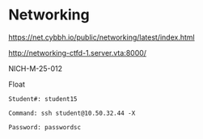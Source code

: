 # Networking
  https://net.cybbh.io/public/networking/latest/index.html
  
  http://networking-ctfd-1.server.vta:8000/
  
  NICH-M-25-012
  
Float

    Student#: student15

    Command: ssh student@10.50.32.44 -X

    Password: passwordsc
